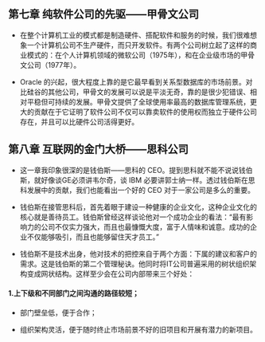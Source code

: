 ## 第七章 纯软件公司的先驱——甲骨文公司

- 在整个计算机工业的模式都是制造硬件、搭配软件和服务的时候，我们很难想象一个计算机公司不生产硬件，而只开发软件。有两个公司树立起了这样的商业模式的：在个人计算机领域的微软公司（1975年），和在企业级市场的甲骨文公司（1977年）。

- Oracle 的兴起，很大程度上靠的是它最早看到关系型数据库的市场前景。对比硅谷的其他公司，甲骨文的发展可以说是平淡无奇，靠的是很少犯错误、相对平稳但可持续的发展。甲骨文提供了全球使用率最高的数据库管理系统，更大的贡献在于它证明了软件公司不仅可以靠卖软件的使用权而独立于硬件公司存在，并且可以比硬件公司活得更好。


## 第八章 互联网的金门大桥——思科公司

- 这一章我印象很深的是钱伯斯——思科的 CEO。提到思科就不能不说说钱伯斯，就好像谈GE必须讲韦尔奇，谈 IBM 必要讲郭士纳一样。透过钱伯斯在思科发展中的贡献，我们也能看出一个好的 CEO 对于一家公司是多么的重要。

- 钱伯斯在接管思科后，首先着眼于建设一种健康的企业文化，这种企业文化的核心就是善待员工。钱伯斯曾经这样谈论他对一个成功企业的看法：“最有影响力的公司不仅实力强大，而且也最慷慨大度，富于人情味和诚意。成功的企业不仅能够吸引，而且也能够留住天才员工。”

- 钱伯斯不是技术出身，他对技术的把控来自于两个方面：下属的建议和客户的需求。这是钱伯斯的第二个管理秘诀。他同时将IT公司普遍采用的树状组织架构变成网状结构。这样至少会在公司内部带来三个好处：

#### 1.上下级和不同部门之间沟通的路径较短；

- 部门壁垒低，便于合作；

- 组织架构灵活，便于随时终止市场前景不好的旧项目和开展有潜力的新项目。

